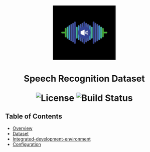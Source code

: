 <p align="center">
  <img src="logo.png" alt="Speech Recognition Logo" width="200">
</p>

<h1 align="center"> Speech Recognition Dataset </h>

<p align="center">
  <img alt="License" src="https://img.shields.io/badge/license-Apache%202.0-blue.svg">
  <img alt="Build Status" src="https://img.shields.io/badge/build-passing-teal.svg">
</p>

## Table of Contents

- [Overview](#overview)
- [Dataset](#dataset)
- [Integrated-development-environment](#integrated-development-environment)
- [Configuration](#configuration)